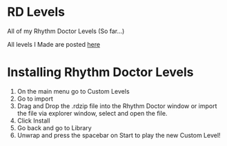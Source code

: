 # RD Levels
All of my Rhythm Doctor Levels (So far...)

All levels I Made are posted [here](https://github.com/HyperHaxStudios/RD-Levels/Releases/latest)

# Installing Rhythm Doctor Levels
1. On the main menu go to Custom Levels
2. Go to import
3. Drag and Drop the .rdzip file into the Rhythm Doctor window or import the file via explorer window, select and open the file.
4. Click Install
5. Go back and go to Library
6. Unwrap and press the spacebar on Start to play the new Custom Level!
